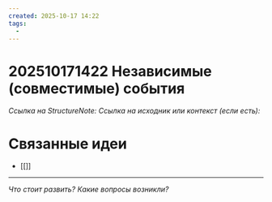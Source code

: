 ```yaml
---
created: 2025-10-17 14:22
tags:
  - 
---
```

# 202510171422 Независимые (совместимые) события

*Ссылка на StructureNote:*
*Ссылка на исходник или контекст (если есть):* 

# Связанные идеи
- [[]]
---

*Что стоит развить? Какие вопросы возникли?*